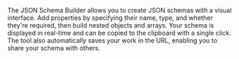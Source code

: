 The JSON Schema Builder allows you to create JSON schemas with a visual interface. Add properties by specifying their name, type, and whether they're required, then build nested objects and arrays. Your schema is displayed in real-time and can be copied to the clipboard with a single click. The tool also automatically saves your work in the URL, enabling you to share your schema with others.

<!-- Generated from commit: 0a186e5a3a939fc9e9679ecc31068494c1368b99 -->